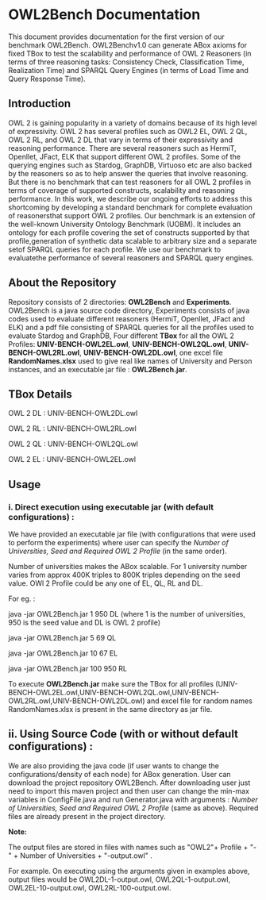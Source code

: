 # OWL2Bench Documentation
This document provides documentation for the first version of our benchmark OWL2Bench. OWL2Benchv1.0 can generate ABox axioms for fixed TBox to test the scalability and performance of OWL 2 Reasoners (in terms of three reasoning tasks: Consistency Check, Classification Time, Realization Time) and SPARQL Query Engines (in terms of Load Time and Query Response Time).

## Introduction
OWL 2 is gaining popularity in a variety of domains because of its high level of expressivity. OWL 2 has several profiles such as OWL2 EL, OWL 2 QL, OWL 2 RL, and OWL 2 DL that vary in terms of their expressivity and reasoning performance. There are several reasoners such as HermiT, Openllet, JFact, ELK that  support  different  OWL  2  profiles. Some of the querying engines such as Stardog, GraphDB, Virtuoso etc are also backed by the reasoners so as to help answer the queries that involve reasoning. But there is no benchmark that can test reasoners for all OWL 2 profiles in terms of coverage of supported constructs, scalability and reasoning performance. In this work,  we  describe  our  ongoing  efforts  to  address  this  shortcoming  by developing a standard benchmark for complete evaluation of reasonersthat support OWL 2 profiles. Our benchmark is an extension of the well-known University Ontology Benchmark (UOBM). It includes an ontology for each profile covering the set of constructs supported by that profile,generation of synthetic data scalable to arbitrary size and a separate setof SPARQL queries for each profile. We use our benchmark to evaluatethe performance of several reasoners and SPARQL query engines.


## About the Repository
Repository consists of 2 directories: **OWL2Bench** and **Experiments**. OWL2Bench is a java source code directory, Experiments consists of java codes used to evaluate different reasoners (HermiT, Openllet, JFact and ELK) and a pdf file consisting of SPARQL queries for all the profiles used to evaluate Stardog and GraphDB, Four different **TBox** for all the OWL 2 Profiles: **UNIV-BENCH-OWL2EL.owl**, **UNIV-BENCH-OWL2QL.owl**, **UNIV-BENCH-OWL2RL.owl**, **UNIV-BENCH-OWL2DL.owl**, one excel file **RandomNames.xlsx** used to give real like names of University and Person instances, and an executable jar file : **OWL2Bench.jar**. 

## TBox Details 

OWL 2 DL : UNIV-BENCH-OWL2DL.owl

OWL 2 RL : UNIV-BENCH-OWL2RL.owl

OWL 2 QL : UNIV-BENCH-OWL2QL.owl

OWL 2 EL : UNIV-BENCH-OWL2EL.owl

## Usage

### i. Direct execution using executable jar (with default configurations) :

We have provided an executable jar file (with configurations that were used to perform the experiments) where user can specify the *Number of Universities, Seed and Required OWL 2 Profile* (in the same order). 
           
Number of universities makes the ABox scalable. For 1 university number varies from approx 400K triples to 800K triples depending on the seed value. OWl 2 Profile could be any one of EL, QL, RL and DL.         

For eg. : 

java -jar OWL2Bench.jar 1 950 DL (where 1 is the number of universities, 950 is the seed value and DL is OWL 2 profile)

java -jar OWL2Bench.jar 5 69 QL

java -jar OWL2Bench.jar 10 67 EL

java -jar OWL2Bench.jar 100 950 RL

To execute **OWL2Bench.jar** make sure the TBox for all profiles (UNIV-BENCH-OWL2EL.owl,UNIV-BENCH-OWL2QL.owl,UNIV-BENCH-OWL2RL.owl,UNIV-BENCH-OWL2DL.owl) and excel file for random names RandomNames.xlsx is present in the same directory as jar file. 

## ii. Using Source Code (with or without default configurations) :

We are also providing the java code (if user wants to change the configurations/density of each node) for ABox generation. User can download the project repository OWL2Bench. After downloading user just need to import this maven project and then user can change the min-max variables in ConfigFile.java and run Generator.java with arguments : *Number of Universities, Seed and Required OWL 2 Profile* (same as above). Required files are already present in the project directory. 
           
**Note:** 

The output files are stored in files with names such as "OWL2"+ Profile + "-" + Number of Universities + "-output.owl" . 

For example. On executing using the arguments given in examples above, output files would be OWL2DL-1-output.owl, OWL2QL-1-output.owl, OWL2EL-10-output.owl, OWL2RL-100-output.owl. 

           
